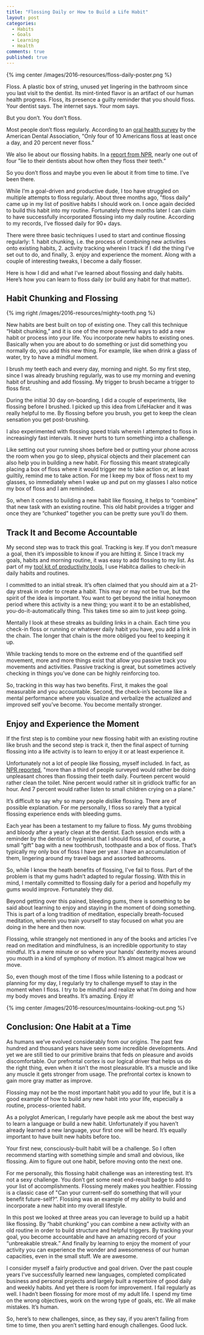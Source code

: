 ```yaml
---
title: "Flossing Daily or How to Build a Life Habit"
layout: post
categories:
  - Habits
  - Goals
  - Learning
  - Health
comments: true
published: true
---
```


{% img center /images/2016-resources/floss-daily-poster.png %}

Floss. A plastic box of string, unused yet lingering in the bathroom since you last visit to the dentist. Its mint-tinted flavor is an artifact of our human health progress. Floss, its presence a guilty reminder that you should floss. Your dentist says. The internet says. Your mom says.

But you don’t. You don’t floss.

Most people don’t floss regularly. According to an [oral health survey](http://www.ada.org/en/publications/ada-news/2014-archive/october/survey-finds-shortcomings-in-oral-health-habits) by the American Dental Association, "Only four of 10 Americans floss at least once a day, and 20 percent never floss.”

We also lie about our flossing habits. In a [report from NPR](http://www.npr.org/sections/health-shots/2015/06/24/417184367/are-you-flossing-or-just-lying-about-flossing-the-dentist-knows), nearly one out of four "lie to their dentists about how often they floss their teeth.”

So you don’t floss and maybe you even lie about it from time to time. I’ve been there.

While I’m a goal-driven and productive dude, I too have struggled on multiple attempts to floss regularly. About three months ago, "floss daily" came up in my list of positive habits I should work on. I once again decided to build this habit into my routine. Fortunately three months later I can claim to have successfully incorporated flossing into my daily routine. According to my records, I’ve flossed daily for 90+ days.

There were three basic techniques I used to start and continue flossing regularly: 1. habit chunking, i.e. the process of combining new activities onto existing habits, 2. activity tracking wherein I track if I did the thing I’ve set out to do, and finally, 3. enjoy and experience the moment. Along with a couple of interesting tweaks, I become a daily flosser.

Here is how I did and what I’ve learned about flossing and daily habits. Here’s how you can learn to floss daily (or build any habit for that matter).

<!--more-->

## Habit Chunking and Flossing

{% img right /images/2016-resources/mighty-tooth.png %}

New habits are best built on top of existing one. They call this technique “Habit chunking,” and it is one of the more powerful ways to add a new habit or process into your life. You incorporate new habits to existing ones. Basically when you are about to do something or just did something you normally do, you add this new thing. For example, like when drink a glass of water, try to have a mindful moment.

I brush my teeth each and every day, morning and night. So my first step, since I was already brushing regularly, was to use my morning and evening habit of brushing and add flossing. My trigger to brush became a trigger to floss first.

During the initial 30 day on-boarding, I did a couple of experiments, like flossing before I brushed. I picked up this idea from LifeHacker and it was really helpful to me. By flossing before you brush, you get to keep the clean sensation you get post-brushing.

I also experimented with flossing speed trials wherein I attempted to floss in increasingly fast intervals. It never hurts to turn something into a challenge.

Like setting out your running shoes before bed or putting your phone across the room when you go to sleep, physical objects and their placement can also help you in building a new habit. For flossing this meant strategically placing a box of floss where it would trigger me to take action or, at least guiltily, remind me to take action. For me I keep my box of floss next to my glasses, so immediately when I wake up and put on my glasses I also notice my box of floss and I am reminded.

So, when it comes to building a new habit like flossing, it helps to “combine” that new task with an existing routine. This old habit provides a trigger and once they are “chunked” together you can be pretty sure you’ll do them.

## Track It and Become Accountable

My second step was to track this goal. Tracking is key. If you don’t measure a goal, then it’s impossible to know if you are hitting it. Since I track my goals, habits and morning routine, it was easy to add flossing to my list. As part of my [tool kit of productivity tools](http://www.markwk.com/productivity-tools.html), I use Habitca dailies to check-in daily habits and routines.

I committed to an initial streak. It’s often claimed that you should aim at a 21-day streak in order to create a habit. This may or may not be true, but the spirit of the idea is important. You want to get beyond the initial honeymoon period where this activity is a new thing; you want it to be an established, you-do-it-automatically thing. This takes time so aim to just keep going.

Mentally I look at these streaks as building links in a chain. Each time you check-in floss or running or whatever daily habit you have, you add a link in the chain. The longer that chain is the more obliged you feel to keeping it up.

While tracking tends to more on the extreme end of the quantified self movement, more and more things exist that allow you passive track you movements and activities. Passive tracking is great, but sometimes actively checking in things you’ve done can be highly reinforcing too.

So, tracking in this way has two benefits. First, it makes the goal measurable and you accountable. Second, the check-in’s become like a mental performance where you visualize and verbalize the actualized and improved self you’ve become. You become mentally stronger.

## Enjoy and Experience the Moment

If the first step is to combine your new flossing habit with an existing routine like brush and the second step is track it, then the final aspect of turning flossing into a life activity is to learn to enjoy it or at least experience it.

Unfortunately not a lot of people like flossing, myself included. In fact, as [NPR reported](http://www.npr.org/sections/health-shots/2015/06/24/417184367/are-you-flossing-or-just-lying-about-flossing-the-dentist-knows), "more than a third of people surveyed would rather be doing unpleasant chores than flossing their teeth daily. Fourteen percent would rather clean the toilet. Nine percent would rather sit in gridlock traffic for an hour. And 7 percent would rather listen to small children crying on a plane.”

It’s difficult to say why so many people dislike flossing. There are of possible explanation. For me personally, I floss so rarely that a typical flossing experience ends with bleeding gums.

Each year has been a testament to my failure to floss. My gums throbbing and bloody after a yearly clean at the dentist. Each session ends with a reminder by the dentist or hygienist that I should floss and, of course, a small “gift” bag with a new toothbrush, toothpaste and a box of floss. That’s typically my only box of floss I have per year. I have an accumulation of them, lingering around my travel bags and assorted bathrooms.

So, while I know the heath benefits of flossing, I’ve fail to floss. Part of the problem is that my gums hadn’t adapted to regular flossing. With this in mind, I mentally committed to flossing daily for a period and hopefully my gums would improve. Fortunately they did.

Beyond getting over this pained, bleeding gums, there is something to be said about learning to enjoy and staying in the moment of doing something. This is part of a long tradition of meditation, especially breath-focused meditation, wherein you train yourself to stay focused on what you are doing in the here and then now.

Flossing, while strangely not mentioned in any of the books and articles I’ve read on meditation and mindfulness, is an incredible opportunity to stay mindful. It’s a mere minute or so where your hands’ dexterity moves around you mouth in a kind of symphony of motion. It’s almost magical how we move.

So, even though most of the time I floss while listening to a podcast or planning for my day, I regularly try to challenge myself to stay in the moment when I floss. I try to be mindful and realize what I’m doing and how my body moves and breaths. It’s amazing. Enjoy it!

{% img center /images/2016-resources/mountains-looking-out.png %}

## Conclusion: One Habit at a Time

As humans we’ve evolved considerably from our origins. The past few hundred and thousand years have seen some incredible developments. And yet we are still tied to our primitive brains that feds on pleasure and avoids discomfortable. Our prefrontal cortex is our logical driver that helps us do the right thing, even when it isn’t the most pleasurable. It’s a muscle and like any muscle it gets stronger from usage. The prefrontal cortex is known to gain more gray matter as improve.

Flossing may not be the most important habit you add to your life, but it is a good example of how to build any new habit into your life, especially a routine, process-oriented habit.

As a polyglot American, I regularly have people ask me about the best way to learn a language or build a new habit. Unfortunately if you haven’t already learned a new language, your first one will be heard. It’s equally important to have built new habits before too.

Your first new, consciously-built habit will be a challenge. So I often recommend starting with something simple and small and obvious, like flossing. Aim to figure out one habit, before moving onto the next one.

For me personally, this flossing habit challenge was an interesting test. It’s not a sexy challenge. You don’t get some neat end-result badge to add to your list of accomplishments. Flossing merely makes you healthier. Flossing is a classic case of "Can your current-self do something that will your benefit future-self?”.  Flossing was an example of my ability to build and incorporate a new habit into my overall lifestyle.

In this post we looked at three areas you can leverage to build up a habit like flossing. By “habit chunking” you can combine a new activity with an old routine in order to build structure and helpful triggers. By tracking your goal, you become accountable and have an amazing record of your “unbreakable streak.” And finally by learning to enjoy the moment of your activity you can experience the wonder and awesomeness of our human capacities, even in the small stuff. We are awesome.

I consider myself a fairly productive and goal driven. Over the past couple years I’ve successfully learned new languages, completed complicated business and personal projects and largely built a repertoire of good daily and weekly habits. And yet there is room for improvement. I fail regularly as well. I hadn’t been flossing for more most of my adult life. I spend my time on the wrong objectives, work on the wrong type of goals, etc. We all make mistakes. It’s human.

So, here’s to new challenges, since, as they say, if you aren’t failing from time to time, then you aren’t setting hard enough challenges. Good luck.